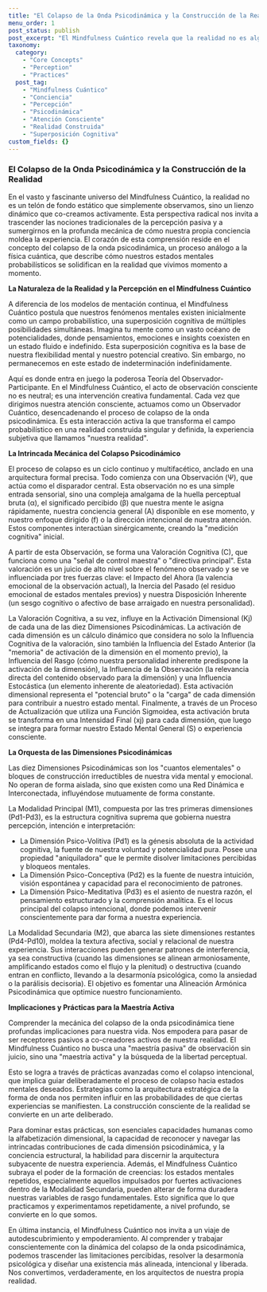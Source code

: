 ```yaml
---
title: "El Colapso de la Onda Psicodinámica y la Construcción de la Realidad"
menu_order: 1
post_status: publish
post_excerpt: "El Mindfulness Cuántico revela que la realidad no es algo que simplemente observamos, sino que la construimos activamente. A través del colapso de la onda psicodinámica, nuestros estados mentales probabilísticos se solidifican en experiencias concretas, influenciados por nuestra atención consciente y la interacción de diez dimensiones psicodinámicas. Comprender este proceso nos empodera para moldear nuestra percepción y vivir con mayor libertad y propósito."
taxonomy:
  category:
    - "Core Concepts"
    - "Perception"
    - "Practices"
  post_tag:
    - "Mindfulness Cuántico"
    - "Conciencia"
    - "Percepción"
    - "Psicodinámica"
    - "Atención Consciente"
    - "Realidad Construida"
    - "Superposición Cognitiva"
custom_fields: {}
---
```


### El Colapso de la Onda Psicodinámica y la Construcción de la Realidad

En el vasto y fascinante universo del Mindfulness Cuántico, la realidad no es un telón de fondo estático que simplemente observamos, sino un lienzo dinámico que co-creamos activamente. Esta perspectiva radical nos invita a trascender las nociones tradicionales de la percepción pasiva y a sumergirnos en la profunda mecánica de cómo nuestra propia conciencia moldea la experiencia. El corazón de esta comprensión reside en el concepto del colapso de la onda psicodinámica, un proceso análogo a la física cuántica, que describe cómo nuestros estados mentales probabilísticos se solidifican en la realidad que vivimos momento a momento.

**La Naturaleza de la Realidad y la Percepción en el Mindfulness Cuántico**

A diferencia de los modelos de mentación continua, el Mindfulness Cuántico postula que nuestros fenómenos mentales existen inicialmente como un campo probabilístico, una superposición cognitiva de múltiples posibilidades simultáneas. Imagina tu mente como un vasto océano de potencialidades, donde pensamientos, emociones e insights coexisten en un estado fluido e indefinido. Esta superposición cognitiva es la base de nuestra flexibilidad mental y nuestro potencial creativo. Sin embargo, no permanecemos en este estado de indeterminación indefinidamente.

Aquí es donde entra en juego la poderosa Teoría del Observador-Participante. En el Mindfulness Cuántico, el acto de observación consciente no es neutral; es una intervención creativa fundamental. Cada vez que dirigimos nuestra atención consciente, actuamos como un Observador Cuántico, desencadenando el proceso de colapso de la onda psicodinámica. Es esta interacción activa la que transforma el campo probabilístico en una realidad construida singular y definida, la experiencia subjetiva que llamamos "nuestra realidad".

**La Intrincada Mecánica del Colapso Psicodinámico**

El proceso de colapso es un ciclo continuo y multifacético, anclado en una arquitectura formal precisa. Todo comienza con una Observación (Ψ), que actúa como el disparador central. Esta observación no es una simple entrada sensorial, sino una compleja amalgama de la huella perceptual bruta (α), el significado percibido (β) que nuestra mente le asigna rápidamente, nuestra conciencia general (A) disponible en ese momento, y nuestro enfoque dirigido (f) o la dirección intencional de nuestra atención. Estos componentes interactúan sinérgicamente, creando la "medición cognitiva" inicial.

A partir de esta Observación, se forma una Valoración Cognitiva (C), que funciona como una "señal de control maestra" o "directiva principal". Esta valoración es un juicio de alto nivel sobre el fenómeno observado y se ve influenciada por tres fuerzas clave: el Impacto del Ahora (la valencia emocional de la observación actual), la Inercia del Pasado (el residuo emocional de estados mentales previos) y nuestra Disposición Inherente (un sesgo cognitivo o afectivo de base arraigado en nuestra personalidad).

La Valoración Cognitiva, a su vez, influye en la Activación Dimensional (Kj) de cada una de las diez Dimensiones Psicodinámicas. La activación de cada dimensión es un cálculo dinámico que considera no solo la Influencia Cognitiva de la valoración, sino también la Influencia del Estado Anterior (la "memoria" de activación de la dimensión en el momento previo), la Influencia del Rasgo (cómo nuestra personalidad inherente predispone la activación de la dimensión), la Influencia de la Observación (la relevancia directa del contenido observado para la dimensión) y una Influencia Estocástica (un elemento inherente de aleatoriedad). Esta activación dimensional representa el "potencial bruto" o la "carga" de cada dimensión para contribuir a nuestro estado mental. Finalmente, a través de un Proceso de Actualización que utiliza una Función Sigmoidea, esta activación bruta se transforma en una Intensidad Final (xj) para cada dimensión, que luego se integra para formar nuestro Estado Mental General (S) o experiencia consciente.

**La Orquesta de las Dimensiones Psicodinámicas**

Las diez Dimensiones Psicodinámicas son los "cuantos elementales" o bloques de construcción irreductibles de nuestra vida mental y emocional. No operan de forma aislada, sino que existen como una Red Dinámica e Interconectada, influyéndose mutuamente de forma constante.

La Modalidad Principal (M1), compuesta por las tres primeras dimensiones (Pd1-Pd3), es la estructura cognitiva suprema que gobierna nuestra percepción, intención e interpretación:
*   La Dimensión Psico-Volitiva (Pd1) es la génesis absoluta de la actividad cognitiva, la fuente de nuestra voluntad y potencialidad pura. Posee una propiedad "aniquiladora" que le permite disolver limitaciones percibidas y bloqueos mentales.
*   La Dimensión Psico-Conceptiva (Pd2) es la fuente de nuestra intuición, visión espontánea y capacidad para el reconocimiento de patrones.
*   La Dimensión Psico-Meditativa (Pd3) es el asiento de nuestra razón, el pensamiento estructurado y la comprensión analítica. Es el locus principal del colapso intencional, donde podemos intervenir conscientemente para dar forma a nuestra experiencia.

La Modalidad Secundaria (M2), que abarca las siete dimensiones restantes (Pd4-Pd10), moldea la textura afectiva, social y relacional de nuestra experiencia. Sus interacciones pueden generar patrones de interferencia, ya sea constructiva (cuando las dimensiones se alinean armoniosamente, amplificando estados como el flujo y la plenitud) o destructiva (cuando entran en conflicto, llevando a la desarmonía psicológica, como la ansiedad o la parálisis decisoria). El objetivo es fomentar una Alineación Armónica Psicodinámica que optimice nuestro funcionamiento.

**Implicaciones y Prácticas para la Maestría Activa**

Comprender la mecánica del colapso de la onda psicodinámica tiene profundas implicaciones para nuestra vida. Nos empodera para pasar de ser receptores pasivos a co-creadores activos de nuestra realidad. El Mindfulness Cuántico no busca una "maestría pasiva" de observación sin juicio, sino una "maestría activa" y la búsqueda de la libertad perceptual.

Esto se logra a través de prácticas avanzadas como el colapso intencional, que implica guiar deliberadamente el proceso de colapso hacia estados mentales deseados. Estrategias como la arquitectura estratégica de la forma de onda nos permiten influir en las probabilidades de que ciertas experiencias se manifiesten. La construcción consciente de la realidad se convierte en un arte deliberado.

Para dominar estas prácticas, son esenciales capacidades humanas como la alfabetización dimensional, la capacidad de reconocer y navegar las intrincadas contribuciones de cada dimensión psicodinámica, y la conciencia estructural, la habilidad para discernir la arquitectura subyacente de nuestra experiencia. Además, el Mindfulness Cuántico subraya el poder de la formación de creencias: los estados mentales repetidos, especialmente aquellos impulsados por fuertes activaciones dentro de la Modalidad Secundaria, pueden alterar de forma duradera nuestras variables de rasgo fundamentales. Esto significa que lo que practicamos y experimentamos repetidamente, a nivel profundo, se convierte en lo que somos.

En última instancia, el Mindfulness Cuántico nos invita a un viaje de autodescubrimiento y empoderamiento. Al comprender y trabajar conscientemente con la dinámica del colapso de la onda psicodinámica, podemos trascender las limitaciones percibidas, resolver la desarmonía psicológica y diseñar una existencia más alineada, intencional y liberada. Nos convertimos, verdaderamente, en los arquitectos de nuestra propia realidad.